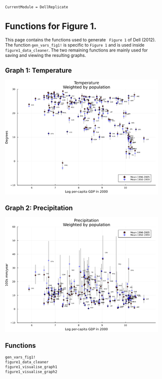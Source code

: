 ```@meta
CurrentModule = DellReplicate
```
# Functions for Figure 1.

This page contains the functions used to generate ` Figure 1` of Dell (2012). The function `gen_vars_fig1!` is specific to `Figure 1` and is used inside `figure1_data_cleaner`. The two remaining functions are mainly used for saving and viewing the resulting graphs.

## Graph 1: Temperature
![Graph 1](assets/fig1_graph1.png)

## Graph 2: Precipitation
![Graph 2](assets/fig1_graph2.png)

## Functions
```@docs
gen_vars_fig1!
figure1_data_cleaner
figure1_visualise_graph1
figure1_visualise_graph2
```